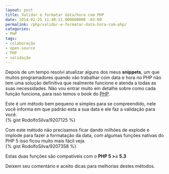 ```yaml
---
layout: post
title: Validar e formatar data/hora com PHP
date: 2014-02-25 11:40:11.000000000 -03:00
permalink: /php/validar-e-formatar-data-hora-com-php/
categories:
- PHP
tags:
- colaboração
- open-source
- PHP
- validação
---
```

Depois de um tempo resolvi atualizar alguns dos meus <strong>snippets</strong>, um que muitos programadores quando vão trabalhar com data e hora no PHP não tem uma solução definitiva que realmente funcione e atenda a todas as suas necessidades. Não vou entrar muito em detalhe sobre como cada função funciona, para isso temos o book do [PHP][php].

Este é um método bem pequeno e simples para se compreendido, nele você informa em que padrão esta a sua data e ele faz a validação para você.<br>
{% gist RodolfoSilva/9207125 %}

Com este método não precisamos ficar dando milhões de explode e implode para fazer a formatação da data, com algumas funções nativas do PHP 5 isso ficou muito mais fácil veja.<br>
{% gist RodolfoSilva/9207358 %}


Estas duas funções são compatíveis com o __PHP 5 &gt;= 5.3__

Deixem seu comentário e aceito dicas para melhorias destes métodos.

[php]: http://php.net
